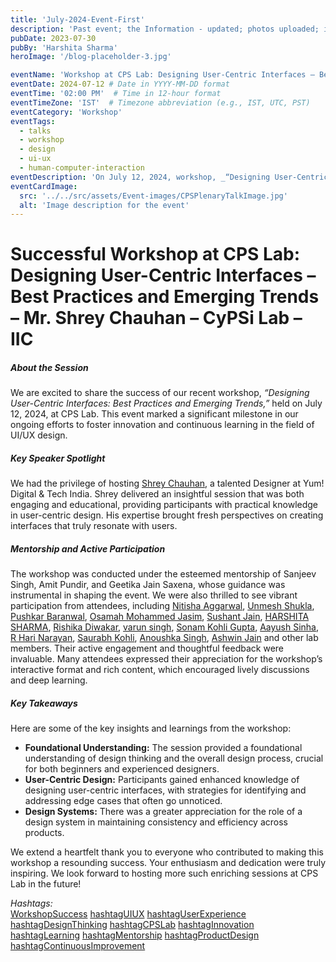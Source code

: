 ```yaml
---
title: 'July-2024-Event-First'
description: 'Past event; the Information - updated; photos uploaded; in the blog.'
pubDate: 2023-07-30
pubBy: 'Harshita Sharma'
heroImage: '/blog-placeholder-3.jpg'

eventName: 'Workshop at CPS Lab: Designing User-Centric Interfaces – Best Practices and Emerging Trends – Mr. Shrey Chauhan'
eventDate: 2024-07-12 # Date in YYYY-MM-DD format
eventTime: '02:00 PM'  # Time in 12-hour format
eventTimeZone: 'IST'  # Timezone abbreviation (e.g., IST, UTC, PST)
eventCategory: 'Workshop'
eventTags: 
  - talks
  - workshop
  - design 
  - ui-ux
  - human-computer-interaction
eventDescription: 'On July 12, 2024, workshop, _“Designing User-Centric Interfaces: Best Practices and Emerging Trends,”_ successfully took place.'
eventCardImage:
  src: '../../src/assets/Event-images/CPSPlenaryTalkImage.jpg'
  alt: 'Image description for the event'
---
```

# Successful Workshop at CPS Lab: Designing User-Centric Interfaces – Best Practices and Emerging Trends – Mr. Shrey Chauhan – CyPSi Lab – IIC
##### About the Session

We are excited to share the success of our recent workshop, _“Designing User-Centric Interfaces: Best Practices and Emerging Trends,”_ held on July 12, 2024, at CPS Lab. This event marked a significant milestone in our ongoing efforts to foster innovation and continuous learning in the field of UI/UX design.

##### Key Speaker Spotlight

We had the privilege of hosting [Shrey Chauhan](https://www.linkedin.com/in/shreychauhan25/?lipi=urn%3Ali%3Apage%3Ad_flagship3_detail_base%3BxxWDcCb2QjmjyuqhOaZRkQ%3D%3D), a talented Designer at Yum! Digital & Tech India. Shrey delivered an insightful session that was both engaging and educational, providing participants with practical knowledge in user-centric design. His expertise brought fresh perspectives on creating interfaces that truly resonate with users.

##### Mentorship and Active Participation

The workshop was conducted under the esteemed mentorship of Sanjeev Singh, Amit Pundir, and Geetika Jain Saxena, whose guidance was instrumental in shaping the event. We were also thrilled to see vibrant participation from attendees, including [Nitisha Aggarwal](https://www.linkedin.com/in/nitisha-aggarwal-991850227/), [Unmesh Shukla](https://www.linkedin.com/in/unmesh-shukla-09662a227/), [Pushkar Baranwal](https://www.linkedin.com/in/pushkarbaranwal/), [Osamah Mohammed Jasim](https://www.linkedin.com/in/osamah-mohammed-jasim-56b705288/), [Sushant Jain](https://www.linkedin.com/in/sushant-jain-9829278/), [HARSHITA SHARMA](https://www.linkedin.com/in/harshita-sharma-dharaman/), [Rishika Diwakar](https://www.linkedin.com/in/rishika-diwakar-/), [varun singh](https://www.linkedin.com/in/varun-singh-0a7453199/), [Sonam Kohli Gupta](https://www.linkedin.com/in/sonam-kohli-gupta-972202140/), [Aayush Sinha](https://www.linkedin.com/in/aayush-sinha-557b42229/), [R Hari Narayan](https://www.linkedin.com/in/r-hari-narayan/), [Saurabh Kohli](https://www.linkedin.com/in/kohlisaurabh-9x108/), [Anoushka Singh](https://www.linkedin.com/in/anoushka0810/), [Ashwin Jain](https://www.linkedin.com/in/trshw3n/) and other lab members. Their active engagement and thoughtful feedback were invaluable. Many attendees expressed their appreciation for the workshop’s interactive format and rich content, which encouraged lively discussions and deep learning.

##### Key Takeaways 

Here are some of the key insights and learnings from the workshop:

*   **Foundational Understanding:** The session provided a foundational understanding of design thinking and the overall design process, crucial for both beginners and experienced designers.
*   **User-Centric Design:** Participants gained enhanced knowledge of designing user-centric interfaces, with strategies for identifying and addressing edge cases that often go unnoticed.
*   **Design Systems:** There was a greater appreciation for the role of a design system in maintaining consistency and efficiency across products.

We extend a heartfelt thank you to everyone who contributed to making this workshop a resounding success. Your enthusiasm and dedication were truly inspiring. We look forward to hosting more such enriching sessions at CPS Lab in the future!

_Hashtags:_  
[WorkshopSuccess](https://www.linkedin.com/feed/hashtag/?keywords=workshopsuccess&highlightedUpdateUrns=urn%3Ali%3Aactivity%3A7221106752627359744) [hashtagUIUX](https://www.linkedin.com/feed/hashtag/?keywords=uiux&highlightedUpdateUrns=urn%3Ali%3Aactivity%3A7221106752627359744) [hashtagUserExperience](https://www.linkedin.com/feed/hashtag/?keywords=userexperience&highlightedUpdateUrns=urn%3Ali%3Aactivity%3A7221106752627359744) [hashtagDesignThinking](https://www.linkedin.com/feed/hashtag/?keywords=designthinking&highlightedUpdateUrns=urn%3Ali%3Aactivity%3A7221106752627359744) [hashtagCPSLab](https://www.linkedin.com/feed/hashtag/?keywords=cpslab&highlightedUpdateUrns=urn%3Ali%3Aactivity%3A7221106752627359744) [hashtagInnovation](https://www.linkedin.com/feed/hashtag/?keywords=innovation&highlightedUpdateUrns=urn%3Ali%3Aactivity%3A7221106752627359744) [hashtagLearning](https://www.linkedin.com/feed/hashtag/?keywords=learning&highlightedUpdateUrns=urn%3Ali%3Aactivity%3A7221106752627359744) [hashtagMentorship](https://www.linkedin.com/feed/hashtag/?keywords=mentorship&highlightedUpdateUrns=urn%3Ali%3Aactivity%3A7221106752627359744) [hashtagProductDesign](https://www.linkedin.com/feed/hashtag/?keywords=productdesign&highlightedUpdateUrns=urn%3Ali%3Aactivity%3A7221106752627359744) [hashtagContinuousImprovement](https://www.linkedin.com/feed/hashtag/?keywords=continuousimprovement&highlightedUpdateUrns=urn%3Ali%3Aactivity%3A7221106752627359744)